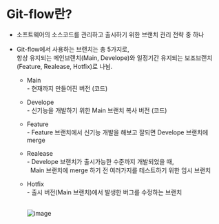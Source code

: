 # Git-flow란?

- 소프트웨어의 소스코드를 관리하고 출시하기 위한 브랜치 관리 전략 중 하나

- Git-flow에서 사용하는 브랜치는 총 5가지로, <br>
  항상 유지되는 메인브랜치(Main, Develope)와 일정기간 유지되는 보조브랜치(Feature, Realease, Hotfix)로 나뉨.

  * Main<br> - 현재까지 만들어진 버전 (코드)

  * Develope<br> - 신기능을 개발하기 위한 Main 브랜치 복사 버전 (코드)

  * Feature<br> - Feature 브랜치에서 신기능 개발을 해보고 잘되면 Develope 브랜치에 merge

  * Realease<br> - Develope 브랜치가 출시가능한 수준까지 개발되었을 때,<br>
    &nbsp; Main 브랜치에 merge 하기 전 여러가지를 테스트하기 위한 임시 브랜치 

  * Hotfix<br> - 출시 버전(Main 브랜치)에서 발생한 버그를 수정하는 브랜치<br><br>
    
    ![image](https://github.com/KYOUNGBEOM/STUDY/assets/112946948/820367b4-786c-4e5a-93e3-a565851f4369)

